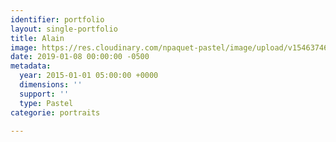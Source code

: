 ```yaml
---
identifier: portfolio
layout: single-portfolio
title: Alain
image: https://res.cloudinary.com/npaquet-pastel/image/upload/v1546374612/Alain-pastel-25-X-30-cm-2015.jpg
date: 2019-01-08 00:00:00 -0500
metadata:
  year: 2015-01-01 05:00:00 +0000
  dimensions: ''
  support: ''
  type: Pastel
categorie: portraits

---
```

